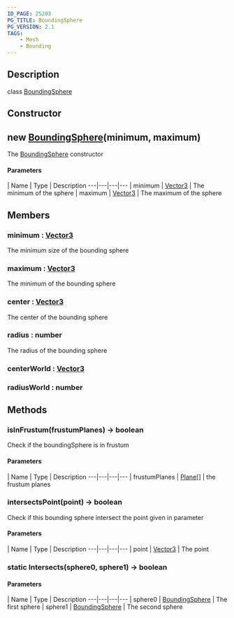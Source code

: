 ```yaml
---
ID_PAGE: 25203
PG_TITLE: BoundingSphere
PG_VERSION: 2.1
TAGS:
    - Mesh
    - Bounding
---
```

## Description

class [BoundingSphere](/classes/2.4/BoundingSphere)



## Constructor

## new [BoundingSphere](/classes/2.4/BoundingSphere)(minimum, maximum)

The [BoundingSphere](/classes/2.4/BoundingSphere) constructor

#### Parameters
 | Name | Type | Description
---|---|---|---
 | minimum | [Vector3](/classes/2.4/Vector3) |    The minimum of the sphere
 | maximum | [Vector3](/classes/2.4/Vector3) |    The maximum of the sphere
## Members

### minimum : [Vector3](/classes/2.4/Vector3)

The minimum size of the bounding sphere

### maximum : [Vector3](/classes/2.4/Vector3)

The minimum of the bounding sphere

### center : [Vector3](/classes/2.4/Vector3)

The center of the bounding sphere

### radius : number

The radius of the bounding sphere

### centerWorld : [Vector3](/classes/2.4/Vector3)



### radiusWorld : number



## Methods

### isInFrustum(frustumPlanes) &rarr; boolean

Check if the boundingSphere is in frustum

#### Parameters
 | Name | Type | Description
---|---|---|---
 | frustumPlanes | [Plane](/classes/2.4/Plane)[] |    the frustum planes

### intersectsPoint(point) &rarr; boolean

Check if this bounding sphere intersect the point given in parameter

#### Parameters
 | Name | Type | Description
---|---|---|---
 | point | [Vector3](/classes/2.4/Vector3) |    The point

### static Intersects(sphere0, sphere1) &rarr; boolean



#### Parameters
 | Name | Type | Description
---|---|---|---
 | sphere0 | [BoundingSphere](/classes/2.4/BoundingSphere) |    The first sphere
 | sphere1 | [BoundingSphere](/classes/2.4/BoundingSphere) |    The second sphere
